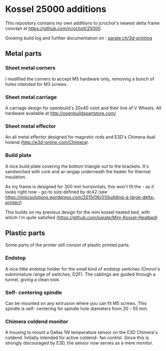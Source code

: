# Kossel 25000 additions
This repository contains my own additions to jcrochol's newest delta frame concept at https://github.com/jcrocholl/25000.

Growing build log and further documentation on : [parate.ch/3d-printing](http://parate.ch/3d-printing)

## Metal parts

### Sheet metal corners
I modified the corners to accept M5 hardware only, removing a bunch of holes intended for M3 screws.

### Sheet metal carriage
A carriage design for openbuild's 20x40 vslot and their line of V Wheels. All hardware available at http://openbuildspartstore.com/

### Sheet metal effector
An all metal effector designed for magnetic rods and E3D's Chimera dual hotend (http://e3d-online.com/Chimera).

### Build plate
A nice build plate covering the bottom triangle out to the brackets. It's sandwiched with cork and an airgap underneath the heater for thermal insulation.

As my frame is designed for 300 mm horizontals, this won't fit the - as it looks right now - go-to size defined by dc42 (see https://miscsolutions.wordpress.com/2015/06/01/building-a-large-delta-printer/)

This builds on my previous design for the mini kossel heated bed, with which I'm quite satisfied (https://github.com/parate/Mini-Kossel-Heatbed)

## Plastic parts
Some parts of the printer still consist of plastic printed parts.

### Endstop
A nice little endstop holder for the small kind of endstop switches (Omron's subminiature range of switches, D2F). The cablings are guided through a tunnel, giving a clean look.

### Self- centering spindle
Can be mounted on any extrusion where you can fit M5 screws. This spindle is self- centering for spindle hole diameters from 20 - 55 mm.

### Chimera coldend monitor
A housing to mount a Dallas 1W temperature sensor on the E3D Chimera's coldend. Initially intended for active coldend- fan control. Since this is strongly discouraged by E3D, the sensor now serves as a mere monitor.




